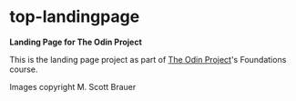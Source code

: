 # top-landingpage

**Landing Page for The Odin Project**

This is the landing page project as part of [The Odin Project](https://www.theodinproject.com/)'s Foundations course.

Images copyright M. Scott Brauer

